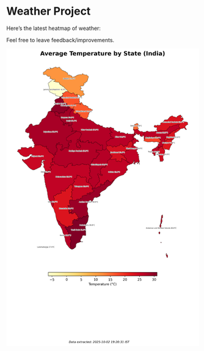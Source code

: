 # Weather Project

Here’s the latest heatmap of weather:

Feel free to leave feedback/improvements.

![India Heatmap](docs/assets/india_heatmap.png?v=DE832A)
